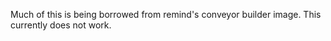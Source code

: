 Much of this is being borrowed from remind's conveyor builder image.  This currently does not work.  
